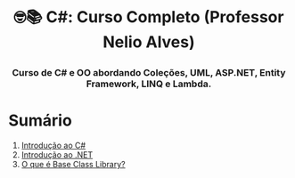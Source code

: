 # <p align="center">🤓📚 C#: Curso Completo (Professor Nelio Alves)</p>

### <p align="center">Curso de C# e OO abordando Coleções, UML, ASP.NET, Entity Framework, LINQ e Lambda.</p>

# Sumário

1. [Introdução ao C#](https://github.com/vinicius-maznar/c-sharp-completo-prof-nelio-alves/blob/main/01-introducao-ao-c-sharp.md)
2. [Introdução ao .NET](https://github.com/vinicius-maznar/c-sharp-completo-prof-nelio-alves/blob/main/02-introducao-ao-dot-net.md)
3. [O que é Base Class Library?](https://github.com/vinicius-maznar/c-sharp-completo-prof-nelio-alves/blob/main/03-o-que-e-base-class-library-bcl.md)
